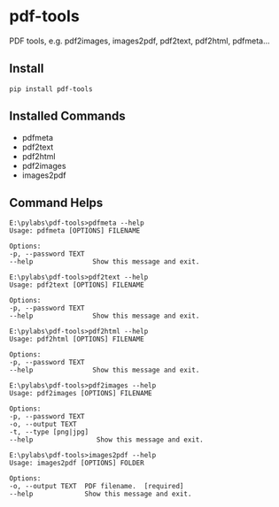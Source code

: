 # pdf-tools

PDF tools, e.g. pdf2images, images2pdf, pdf2text, pdf2html, pdfmeta...

## Install

    pip install pdf-tools

## Installed Commands

- pdfmeta
- pdf2text
- pdf2html
- pdf2images
- images2pdf

## Command Helps

    E:\pylabs\pdf-tools>pdfmeta --help
    Usage: pdfmeta [OPTIONS] FILENAME

    Options:
    -p, --password TEXT
    --help               Show this message and exit.

    E:\pylabs\pdf-tools>pdf2text --help
    Usage: pdf2text [OPTIONS] FILENAME

    Options:
    -p, --password TEXT
    --help               Show this message and exit.

    E:\pylabs\pdf-tools>pdf2html --help
    Usage: pdf2html [OPTIONS] FILENAME

    Options:
    -p, --password TEXT
    --help               Show this message and exit.

    E:\pylabs\pdf-tools>pdf2images --help
    Usage: pdf2images [OPTIONS] FILENAME

    Options:
    -p, --password TEXT
    -o, --output TEXT
    -t, --type [png|jpg]
    --help                Show this message and exit.

    E:\pylabs\pdf-tools>images2pdf --help
    Usage: images2pdf [OPTIONS] FOLDER

    Options:
    -o, --output TEXT  PDF filename.  [required]
    --help             Show this message and exit.

